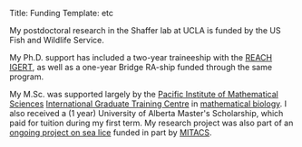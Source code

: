 Title: Funding
Template: etc

My postdoctoral research in the Shaffer lab at UCLA is funded by the US Fish
and Wildlife Service.

My Ph.D. support has included a two-year traineeship with the <a
href="http://reach.ucdavis.edu/" >REACH IGERT</a>, as well as a
one-year Bridge RA-ship funded through the same program.

My M.Sc. was supported largely by the <a
 href="http://www.pims.math.ca/"> Pacific Institute of Mathematical
 Sciences<a> <a
 href="http://www.pims.math.ca/scientific/igtc">International Graduate
 Training Centre</a> in <a
 href="http://www.pims.math.ca/scientific/graduate-training-igtc/mathematical-biology">mathematical
 biology</a>. I also received a (1 year) University of Alberta
 Master's Scholarship, which paid for tuition during my first term.
 My research project was also part of an <a
 href="http://www.math.ualberta.ca/~mlewis/research1/index.htm#sls">ongoing
 project on sea lice</a> funded in part by <a
 href="http://www.mitacs.math.ca/main.php">MITACS</a>.

